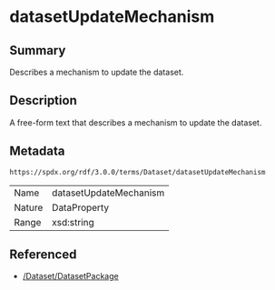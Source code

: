 <!-- Automatically generated by spec-parser v2.3.0 on 2024-07-29T18:25:30.305944+00:00 -->
<!-- SPDX-License-Identifier: Community-Spec-1.0 -->

# datasetUpdateMechanism

## Summary

Describes a mechanism to update the dataset.


## Description

A free-form text that describes a mechanism to update the dataset.


## Metadata

`https://spdx.org/rdf/3.0.0/terms/Dataset/datasetUpdateMechanism`


| | |
|---|---|
| Name | datasetUpdateMechanism |
| Nature | DataProperty |
| Range | xsd:string |




## Referenced

- [/Dataset/DatasetPackage](../../Dataset/Classes/DatasetPackage.md)

